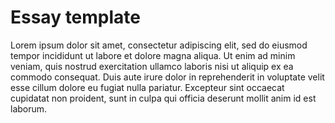 <param ve-config
	title="Cinnamon: [subtitle]"
	banner="https://github.com/JSTOR-Labs/plant-humanities/raw/master/images/cinnamon_banner_image.jpg"
	layout="vtl"
	num-maps="0"
	num-images="0"
	num-specimens="0"
	num-primary-sources="0"
	author="Wouter Klein">

# Essay template

Lorem ipsum dolor sit amet, consectetur adipiscing elit, sed do eiusmod tempor incididunt ut labore et dolore magna aliqua. Ut enim ad minim veniam, quis nostrud exercitation ullamco laboris nisi ut aliquip ex ea commodo consequat. Duis aute irure dolor in reprehenderit in voluptate velit esse cillum dolore eu fugiat nulla pariatur. Excepteur sint occaecat cupidatat non proident, sunt in culpa qui officia deserunt mollit anim id est laborum.

<!--stackedit_data:
eyJoaXN0b3J5IjpbODUyODA3NjkxLC0zNTc3MDkyMDEsMTc2MT
kxODcyNSwtMTIyNDgxNzQ0NCwtMTA2NTQ5MzczNCw0ODI2Mjc3
MjgsMjA4OTMzNzU0OCwtNzkwMjQ0MzUxXX0=
-->